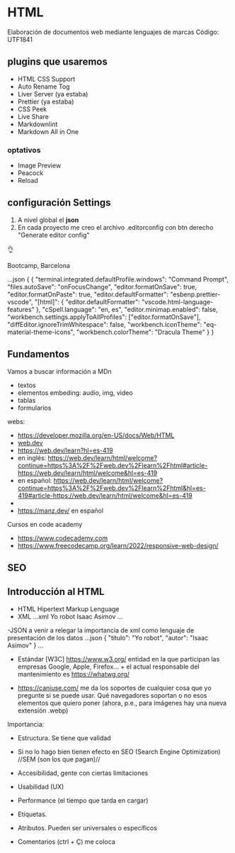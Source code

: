 # HTML

Elaboración de documentos web mediante lenguajes de marcas
Código: UTF1841

## plugins que usaremos

- HTML CSS Support
- Auto Rename Tog
- Liver Server (ya estaba)
- Prettier (ya estaba)
- CSS Peek
- Live Share
- Markdownlint
- Markdown All in One

### optativos

- Image Preview
- Peacock
- Reload

## configuración Settings

1. A nivel global el **json**
2. En cada proyecto me creo el archivo .editorconfig con btn derecho "Generate editor config"

👌

Bootcamp, Barcelona

...json
{
{
"terminal.integrated.defaultProfile.windows": "Command Prompt",
"files.autoSave": "onFocusChange",
"editor.formatOnSave": true,
"editor.formatOnPaste": true,
"editor.defaultFormatter": "esbenp.prettier-vscode",
"[html]": {
"editor.defaultFormatter": "vscode.html-language-features"
},
"cSpell.language": "en, es",
"editor.minimap.enabled": false,
"workbench.settings.applyToAllProfiles": ["editor.formatOnSave"],
"diffEditor.ignoreTrimWhitespace": false,
"workbench.iconTheme": "eq-material-theme-icons",
"workbench.colorTheme": "Dracula Theme"
}
}

## Fundamentos

Vamos a buscar información a MDn

- textos
- elementos embeding: audio, img, video
- tablas
- formularios

webs:

- https://developer.mozilla.org/en-US/docs/Web/HTML
- [web.dev](https://web.dev/?hl=es-419)
- https://web.dev/learn?hl=es-419
- en inglés: https://web.dev/learn/html/welcome?continue=https%3A%2F%2Fweb.dev%2Flearn%2Fhtml#article-https://web.dev/learn/html/welcome&hl=es-419
- en español: https://web.dev/learn/html/welcome?continue=https%3A%2F%2Fweb.dev%2Flearn%2Fhtml&hl=es-419#article-https://web.dev/learn/html/welcome&hl=es-419
-
- https://manz.dev/ en español

Cursos en code academy

- https://www.codecademy.com
- https://www.freecodecamp.org/learn/2022/responsive-web-design/

## SEO

## Introducción al HTML

- HTML Hipertext Markup Lenguage
- XML
  ...xml
  <libro>
  <titulo>Yo robot</titulo>
  <autor>Isaac Asimov</autor>
  </libro>
  ...

-JSON a venir a relegar la importancia de xml como lenguaje de presentación de los datos
...json
{
"titulo": "Yo robot",
"autor": "Isaac Asimov"
}
...

- Estándar [W3C] https://www.w3.org/ entidad en la que participan las empresas Google, Apple, Firefox... + el actual responsable del mantenimiento es https://whatwg.org/

- https://caniuse.com/ me da los soportes de cualquier cosa que yo pregunte si se puede usar. Qué navegadores soportan o no esos elementos que quiero poner (ahora, p.e., para imágenes hay una nueva extensión .webp)

Importancia:

- Estructura. Se tiene que validad
- Si no lo hago bien tienen efecto en SEO (Search Engine Optimization) //SEM (son los que pagan)//
- Accesibilidad, gente con ciertas limitaciones
- Usabilidad (UX)
- Performance (el tiempo que tarda en cargar)

- Etiquetas.
- Atributos. Pueden ser universales o específicos
- Comentarios (ctrl + Ç) me coloca <!--  -->
